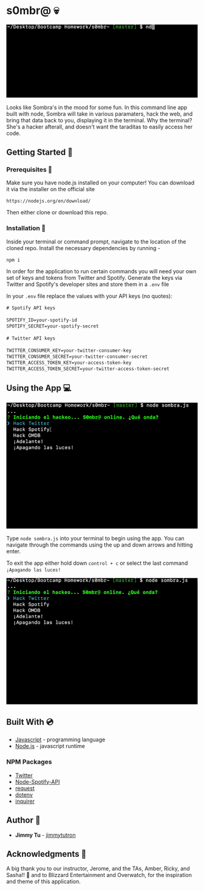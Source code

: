 # s0mbr@ :skull:

![demo](demo1.gif)

Looks like Sombra's in the mood for some fun. In this command line app built with node, Sombra will take in various paramaters, hack the web, and bring that data back to you, displaying it in the terminal. Why the terminal? She's a hacker afterall, and doesn't want the taraditas to easily access her code. 

## Getting Started :floppy_disk:

### Prerequisites :open_file_folder:
Make sure you have node.js installed on your computer! You can download it via the installer on the official site
```
https://nodejs.org/en/download/
```
Then either clone or download this repo.

### Installation :file_folder:
Inside your terminal or command prompt, navigate to the location of the cloned repo. Install the necessary dependencies by running - 
```
npm i
```
In order for the application to run certain commands you will need your own set of keys and tokens from Twitter and Spotify. Generate the keys via Twitter and Spotify's developer sites and store them in a `.env` file

In your `.env` file replace the values with your API keys (no quotes):
```
# Spotify API keys

SPOTIFY_ID=your-spotify-id
SPOTIFY_SECRET=your-spotify-secret

# Twitter API keys

TWITTER_CONSUMER_KEY=your-twitter-consumer-key
TWITTER_CONSUMER_SECRET=your-twitter-consumer-secret
TWITTER_ACCESS_TOKEN_KEY=your-access-token-key
TWITTER_ACCESS_TOKEN_SECRET=your-twitter-access-token-secret
```

## Using the App :computer:

![demo2](demo2.gif)

Type `node sombra.js` into your terminal to begin using the app. You can navigate through the commands using the up and down arrows and hitting enter. 

To exit the app either hold down `control + c` or select the last command `¡Apagando las luces!`

![demo3](demo3.gif)

## Built With :cd:
* [Javascript](https://www.javascript.com/) - programming language
* [Node.js](https://nodejs.org/en/) - javascript runtime

### NPM Packages
* [Twitter](https://www.npmjs.com/package/twitter)
* [Node-Spotify-API](https://www.npmjs.com/package/node-spotify-api)
* [request](https://www.npmjs.com/package/request)
* [dotenv](https://www.npmjs.com/package/dotenv)
* [inquirer](https://www.npmjs.com/package/inquirer)

## Author :key:
* **Jimmy Tu** - [jimmytutron](https://github.com/jimmytutron)


## Acknowledgments :pray:
A big thank you to our instructor, Jerome, and the TAs, Amber, Ricky, and Sasha!!  :grimacing:
and to Blizzard Entertainment and Overwatch, for the inspiration and theme of this application.
